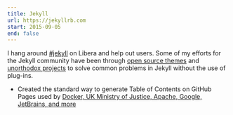 ```yaml
---
title: Jekyll
url: https://jekyllrb.com
start: 2015-09-05
end: false
---
```


I hang around [#jekyll](irc://irc.libera.chat/jekyll) on Libera and help out users. Some of my efforts for the Jekyll community have been through [open source themes](https://github.com/topics/jekyll-theme?q=user%3Aallejo) and [unorthodox projects](https://github.com/topics/jekyll-project?q=user%3Aallejo) to solve common problems in Jekyll without the use of plug-ins.

- Created the standard way to generate Table of Contents on GitHub Pages used by [Docker, UK Ministry of Justice, Apache, Google, JetBrains, and more](https://github.com/allejo/jekyll-toc#jekyll-pure-liquid-table-of-contents)

